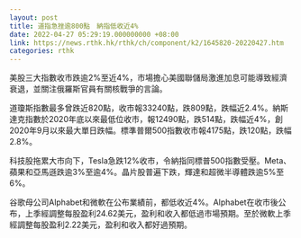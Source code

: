 ```yaml
---
layout: post
title: 道指急挫逾800點　納指低收近4%
date: 2022-04-27 05:29:19.000000000 +08:00
link: https://news.rthk.hk/rthk/ch/component/k2/1645820-20220427.htm
categories: rthk
---
```


美股三大指數收市跌逾2%至近4%，市場擔心美國聯儲局激進加息可能導致經濟衰退，並關注俄羅斯官員有關核戰爭的言論。

道瓊斯指數最多曾跌近820點，收市報33240點，跌809點，跌幅近2.4%。納斯達克指數於2020年底以來最低位收市，報12490點，跌514點，跌幅近4%，創2020年9月以來最大單日跌幅。標準普爾500指數收市報4175點，跌120點，跌幅2.8%。

科技股拖累大市向下，Tesla急跌12%收市，令納指同標普500指數受壓。Meta、蘋果和亞馬遜跌逾3%至逾4%。晶片股普遍下跌，輝達和超微半導體跌逾5%至6%。

谷歌母公司Alphabet和微軟在公布業績前，都低收近4%。Alphabet在收市後公布，上季經調整每股盈利24.62美元，盈利和收入都低過市場預期。至於微軟上季經調整每股盈利2.22美元，盈利和收入都好過預期。

